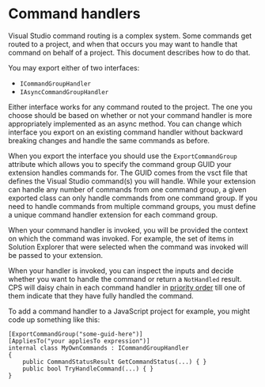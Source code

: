 Command handlers
================

Visual Studio command routing is a complex system. Some commands get routed
to a project, and when that occurs you may want to handle that command on
behalf of a project. This document describes how to do that.

You may export either of two interfaces:

- `ICommandGroupHandler` 
- `IAsyncCommandGroupHandler`

Either interface works for any command routed to the project. The one
you choose should be based on whether or not your command handler is more
appropriately implemented as an async method. You can change which interface
you export on an existing command handler without backward breaking changes
and handle the same commands as before.

When you export the interface you should use the `ExportCommandGroup`
attribute which allows you to specify the command group GUID your extension
handles commands for. The GUID comes from the vsct file that defines the
Visual Studio command(s) you will handle. While your extension can handle
any number of commands from one command group, a given exported class
can only handle commands from one command group. If you need to handle
commands from multiple command groups, you must define a unique command
handler extension for each command group.

When your command handler is invoked, you will be provided the context on
which the command was invoked. For example, the set of items in Solution
Explorer that were selected when the command was invoked will be passed
to your extension. 

When your handler is invoked, you can inspect the inputs and decide whether
you want to handle the command or return a `NotHandled` result. CPS will daisy
chain in each command handler in [priority order](Extensibility_points.md)
till one of them indicate that they have fully handled the command.

To add a command handler to a JavaScript project for example, you might
code up something like this:

    [ExportCommandGroup("some-guid-here")]
    [AppliesTo("your appliesTo expression")]
    internal class MyOwnCommands : ICommandGroupHandler
    {
        public CommandStatusResult GetCommandStatus(...) { }
        public bool TryHandleCommand(...) { }
    }

